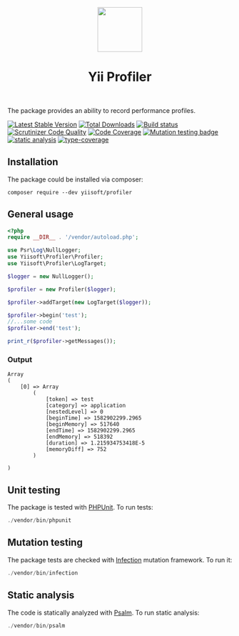 <p align="center">
    <a href="https://github.com/yiisoft" target="_blank">
        <img src="https://avatars0.githubusercontent.com/u/993323" height="100px">
    </a>
    <h1 align="center">Yii Profiler</h1>
    <br>
</p>

The package provides an ability to record performance profiles.

[![Latest Stable Version](https://poser.pugx.org/yiisoft/profiler/v/stable.png)](https://packagist.org/packages/yiisoft/profiler)
[![Total Downloads](https://poser.pugx.org/yiisoft/profiler/downloads.png)](https://packagist.org/packages/yiisoft/profiler)
[![Build status](https://github.com/yiisoft/profiler/workflows/build/badge.svg)](https://github.com/yiisoft/profiler/actions?query=workflow%3Abuild)
[![Scrutinizer Code Quality](https://scrutinizer-ci.com/g/yiisoft/profiler/badges/quality-score.png?b=master)](https://scrutinizer-ci.com/g/yiisoft/profiler/?branch=master)
[![Code Coverage](https://scrutinizer-ci.com/g/yiisoft/profiler/badges/coverage.png?b=master)](https://scrutinizer-ci.com/g/yiisoft/profiler/?branch=master)
[![Mutation testing badge](https://img.shields.io/endpoint?style=flat&url=https%3A%2F%2Fbadge-api.stryker-mutator.io%2Fgithub.com%2Fyiisoft%2Fprofiler%2Fmaster)](https://dashboard.stryker-mutator.io/reports/github.com/yiisoft/profiler/master)
[![static analysis](https://github.com/yiisoft/profiler/workflows/static%20analysis/badge.svg)](https://github.com/yiisoft/profiler/actions?query=workflow%3A%22static+analysis%22)
[![type-coverage](https://shepherd.dev/github/yiisoft/profiler/coverage.svg)](https://shepherd.dev/github/yiisoft/profiler)


## Installation

The package could be installed via composer:

```
composer require --dev yiisoft/profiler
```

## General usage

```php
<?php
require __DIR__ . '/vendor/autoload.php';

use Psr\Log\NullLogger;
use Yiisoft\Profiler\Profiler;
use Yiisoft\Profiler\LogTarget;

$logger = new NullLogger();

$profiler = new Profiler($logger);

$profiler->addTarget(new LogTarget($logger));

$profiler->begin('test');
//...some code
$profiler->end('test');

print_r($profiler->getMessages());
```

### Output

```
Array
(
    [0] => Array
        (
            [token] => test
            [category] => application
            [nestedLevel] => 0
            [beginTime] => 1582902299.2965
            [beginMemory] => 517640
            [endTime] => 1582902299.2965
            [endMemory] => 518392
            [duration] => 1.215934753418E-5
            [memoryDiff] => 752
        )

)

```

## Unit testing

The package is tested with [PHPUnit](https://phpunit.de/). To run tests:

```php
./vendor/bin/phpunit
```

## Mutation testing

The package tests are checked with [Infection](https://infection.github.io/) mutation framework. To run it:

```php
./vendor/bin/infection
```

## Static analysis

The code is statically analyzed with [Psalm](https://psalm.dev/docs/). To run static analysis:

```php
./vendor/bin/psalm
```
